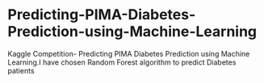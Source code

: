 # Predicting-PIMA-Diabetes-Prediction-using-Machine-Learning
Kaggle Competition- Predicting PIMA Diabetes Prediction using Machine Learning.I have chosen Random Forest algorithm to predict Diabetes patients 
